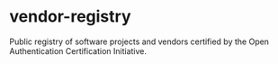 # vendor-registry
Public registry of software projects and vendors certified by the Open Authentication Certification Initiative.
